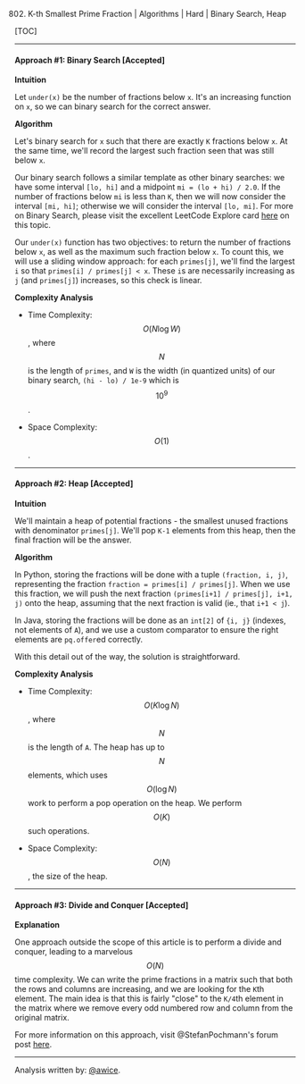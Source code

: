 802. K-th Smallest Prime Fraction | Algorithms | Hard | Binary Search, Heap

[TOC]

---
#### Approach #1: Binary Search [Accepted]

**Intuition**

Let `under(x)` be the number of fractions below `x`.  It's an increasing function on `x`, so we can binary search for the correct answer.

**Algorithm**

Let's binary search for `x` such that there are exactly `K` fractions below `x`.  At the same time, we'll record the largest such fraction seen that was still below `x`.

Our binary search follows a similar template as other binary searches: we have some interval `[lo, hi]` and a midpoint `mi = (lo + hi) / 2.0`.  If the number of fractions below `mi` is less than `K`, then we will now consider the interval `[mi, hi]`; otherwise we will consider the interval `[lo, mi]`.  For more on Binary Search, please visit the excellent LeetCode Explore card [here](https://leetcode.com/explore/learn/card/binary-search/) on this topic.

Our `under(x)` function has two objectives: to return the number of fractions below `x`, as well as the maximum such fraction below `x`.  To count this, we will use a sliding window approach: for each `primes[j]`, we'll find the largest `i` so that `primes[i] / primes[j] < x`.  These `i`s are necessarily increasing as `j` (and `primes[j]`) increases, so this check is linear.



**Complexity Analysis**

* Time Complexity:  $$O(N \log W)$$, where $$N$$ is the length of `primes`, and `W` is the width (in quantized units) of our binary search, `(hi - lo) / 1e-9` which is $$10^9$$.

* Space Complexity:  $$O(1)$$.


---
#### Approach #2: Heap [Accepted]

**Intuition**

We'll maintain a heap of potential fractions - the smallest unused fractions with denominator `primes[j]`.  We'll pop `K-1` elements from this heap, then the final fraction will be the answer.

**Algorithm**

In Python, storing the fractions will be done with a tuple `(fraction, i, j)`, representing the fraction `fraction = primes[i] / primes[j]`.  When we use this fraction, we will push the next fraction `(primes[i+1] / primes[j], i+1, j)` onto the heap, assuming that the next fraction is valid (ie., that `i+1 < j`).

In Java, storing the fractions will be done as an `int[2]` of `{i, j}` (indexes, not elements of `A`), and we use a custom comparator to ensure the right elements are `pq.offer`ed correctly.

With this detail out of the way, the solution is straightforward.



**Complexity Analysis**

* Time Complexity:  $$O(K \log N)$$, where $$N$$ is the length of `A`.  The heap has up to $$N$$ elements, which uses $$O(\log N)$$ work to perform a pop operation on the heap.  We perform $$O(K)$$ such operations.

* Space Complexity:  $$O(N)$$, the size of the heap.

---
#### Approach #3: Divide and Conquer [Accepted]

**Explanation**

One approach outside the scope of this article is to perform a divide and conquer, leading to a marvelous $$O(N)$$ time complexity.  We can write the prime fractions in a matrix such that both the rows and columns are increasing, and we are looking for the `K`th element.  The main idea is that this is fairly "close" to the `K/4`th element in the matrix where we remove every odd numbered row and column from the original matrix.

For more information on this approach, visit @StefanPochmann's forum post [here](https://leetcode.com/problems/k-th-smallest-prime-fraction/discuss/115545/O(n)).

---

Analysis written by: [@awice](https://leetcode.com/awice).
